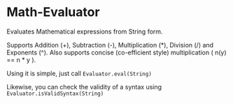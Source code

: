 # Math-Evaluator
Evaluates Mathematical expressions from String form.

Supports Addition (+), Subtraction (-),  Multiplication (*), Division (/) and Exponents (^).
Also supports concise (co-efficient style) multiplication ( n(y) == n * y ).

Using it is simple, just call `Evaluator.eval(String)`

Likewise, you can check the validity of a syntax using `
Evaluator.isValidSyntax(String)`
